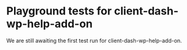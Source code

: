 # Playground tests for client-dash-wp-help-add-on
We are still awaiting the first test run for client-dash-wp-help-add-on.
